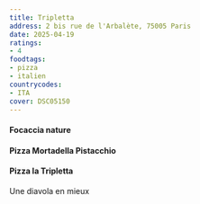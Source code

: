 ```yaml
---
title: Tripletta
address: 2 bis rue de l'Arbalète, 75005 Paris
date: 2025-04-19
ratings:
- 4
foodtags:
- pizza
- italien
countrycodes:
- ITA
cover: DSC05150
---
```


#### Focaccia nature

#### Pizza Mortadella Pistacchio

#### Pizza la Tripletta
Une diavola en mieux